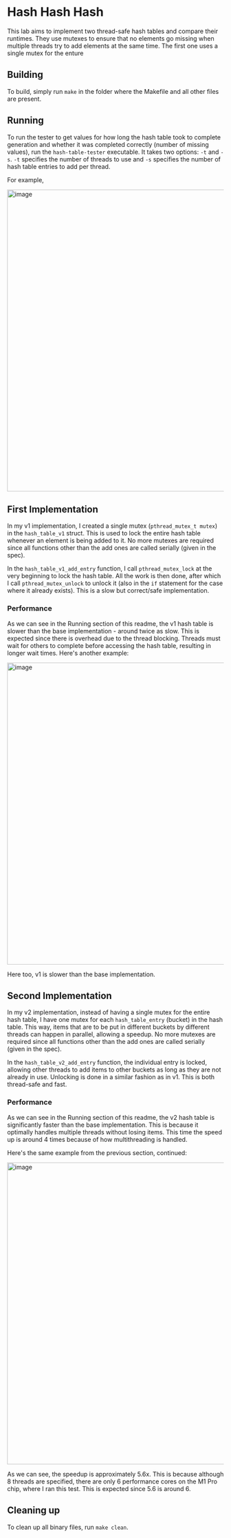 # Hash Hash Hash
This lab aims to implement two thread-safe hash tables and compare their runtimes. They use mutexes to ensure that no elements go missing when multiple threads try to add elements at the same time. The first one uses a single mutex for the enture

## Building
To build, simply run `make` in the folder where the Makefile and all other files are present.

## Running
To run the tester to get values for how long the hash table took to complete generation and whether it was completed correctly (number of missing values), run the `hash-table-tester` executable. It takes two options: `-t` and `-s`. `-t` specifies the number of threads to use and `-s` specifies the number of hash table entries to add per thread.

For example,

<img width="700" alt="image" src="https://github.com/shlokj/cs111-lab3/assets/34567765/484a084b-c76a-429f-b4af-a076061e9715">

## First Implementation

In my v1 implementation, I created a single mutex (`pthread_mutex_t mutex`) in the `hash_table_v1` struct. This is used to lock the entire hash table whenever an element is being added to it. No more mutexes are required since all functions other than the add ones are called serially (given in the spec).

In the `hash_table_v1_add_entry` function, I call `pthread_mutex_lock` at the very beginning to lock the hash table. All the work is then done, after which I call `pthread_mutex_unlock` to unlock it (also in the `if` statement for the case where it already exists). This is a slow but correct/safe implementation.

### Performance

As we can see in the Running section of this readme, the v1 hash table is slower than the base implementation - around twice as slow. This is expected since there is overhead due to the thread blocking. Threads must wait for others to complete before accessing the hash table, resulting in longer wait times. Here's another example:

<img width="700" alt="image" src="https://github.com/shlokj/cs111-lab3/assets/34567765/86f8a364-9504-4468-b3ad-01039051a0d1">

Here too, v1 is slower than the base implementation.

## Second Implementation
In my v2 implementation, instead of having a single mutex for the entire hash table, I have one mutex for each `hash_table_entry` (bucket) in the hash table. This way, items that are to be put in different buckets by different threads can happen in parallel, allowing a speedup. No more mutexes are required since all functions other than the add ones are called serially (given in the spec).

In the `hash_table_v2_add_entry` function, the individual entry is locked, allowing other threads to add items to other buckets as long as they are not already in use. Unlocking is done in a similar fashion as in v1. This is both thread-safe and fast.

### Performance

As we can see in the Running section of this readme, the v2 hash table is significantly faster than the base implementation. This is because it optimally handles multiple threads without losing items. This time the speed up is around 4 times because of how multithreading is handled.

Here's the same example from the previous section, continued:

<img width="700" alt="image" src="https://github.com/shlokj/cs111-lab3/assets/34567765/9a65421e-02fa-4c96-be94-5ad77682ad52">

As we can see, the speedup is approximately 5.6x. This is because although 8 threads are specified, there are only 6 performance cores on the M1 Pro chip, where I ran this test. This is expected since 5.6 is around 6.

## Cleaning up

To clean up all binary files, run `make clean`.


